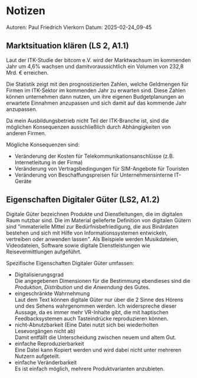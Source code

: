 # Notizen

Autoren: Paul Friedrich Vierkorn
Datum: 2025-02-24_09-45

## Marktsituation klären (LS 2, A1.1)

Laut der ITK-Studie der bitcom e.V. wird der Marktwachsum im kommenden Jahr um 4,6% wachsen und damitvoraussichtlich ein Volumen von 232,8 Mrd. € erreichen.

Die Statistik zeigt mit den prognostizierten Zahlen, welche Geldmengen für Firmen im ITK-Sektor im kommenden Jahr zu erwarten sind.
Diese Zahlen können unternehmen dann nutzen, um ihre eigenen Budgetplanungen an erwartete Einnahmen anzupassen und sich damit auf das kommende Jahr anzupassen.

Da mein Ausbildungsbetrieb nicht Teil der ITK-Branche ist, sind die möglichen Konsequenzen ausschließlich durch Abhängigkeiten von anderen Firmen.

Mögliche Konsequenzen sind:

- Veränderung der Kosten für Telekommunikationsanschlüsse (z.B. Internetleitung in der Firma)
- Veränderung von Vertragsbedingungen für SIM-Angebote für Touristen
- Veränderung von Beschaffungspreisen für Unternehmensinterne IT-Geräte

## Eigenschaften Digitaler Güter (LS2, A1.2)

Digitale Güter bezeichnen Produkte und Dienstleitungen, die im digitalen Raum nutzbar sind.
Die im Material gelieferte Definition von digitalen Gütern sind "immaterielle Mittel zur Bedürfnisbefriedigung, die aus Binärdaten bestehen und sich mit Hilfe von Informationssystemen entwickeln, vertreiben oder anwenden lassen".
Als Beispiele werden Musikdateien, Videodateien, Software sowie digitale Dienstleistungen wie Reisevermittlungen aufgeführt.

Spezifische Eigenschaften Digitaler Güter umfassen:

- Digitalisierungsgrad  
  Die angegebenen Dimensionen für die Bestimmung ebendieses sind die *Produktion*, *Distribution* und die *Anwendung* des Gutes.
- eingeschränkte Wahrnehmung  
  Laut dem Text können digitale Güter nur über die 2 Sinne des Hörens und des Sehens wahrgenommen werden.
  Ich widerspreche dieser Aussage, da es immer mehr VR-Inhalte gibt, die mit haptischen Feedbacksystemen auch Tasteindrücke reproduzieren können.
- nicht-Abnutzbarkeit (Eine Datei nutzt sich bei wiederholten Lesevorgängen nicht ab)  
  Damit entfällt die Unterscheidung zwischen neuem und altem Gut.
- einfache Reproduzierbarkeit  
  Eine Datei kann Kopiert werden und wird dabei nicht unter mehreren Nutzern aufgeteilt.
- einfache Veränderbarkeit  
  Es ist einfach möglich, mehrere Produktvarianten anzubieten.
